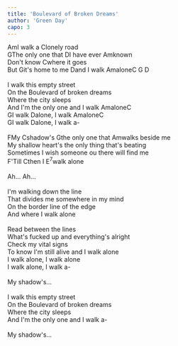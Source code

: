 ```yaml
---
title: 'Boulevard of Broken Dreams'
author: 'Green Day'
capo: 3
---
```


<verse number="1:"></verse><wrapper><chord>Am</chord></wrapper>I walk a <wrapper><chord>C</chord></wrapper>lonely road<Br>
<wrapper><chord>G</chord></wrapper>The only one that <wrapper><chord>D</chord></wrapper>I have ever <wrapper><chord>Am</chord></wrapper>known<br>
Don't know <wrapper><chord>C</chord></wrapper>where it goes<br>
But <wrapper><chord>G</chord></wrapper>it's home to me <wrapper><chord>D</chord></wrapper>and I walk <wrapper><chord>Am</chord></wrapper>alone<wrapper><chord>C G D</chord></wrapper><br>
<br>
<verse number="2:"></verse>I walk this empty street<br>
On the Boulevard of broken dreams<br>
Where the city sleeps<br>
And I'm the only one and I walk <wrapper><chord>Am</chord></wrapper>alone<wrapper><chord>C</chord></wrapper><br>
<wrapper><chord>G</chord></wrapper>I walk <wrapper><chord>D</chord></wrapper>alone, I walk <wrapper><chord>Am</chord></wrapper>alone<wrapper><chord>C</chord></wrapper><br>
<wrapper><chord>G</chord></wrapper>I walk <wrapper><chord>D</chord></wrapper>alone, I walk a-<br>
<br>
<verse number="R:"></verse><wrapper><chord>F</chord></wrapper>My <wrapper><chord>C</chord></wrapper>shadow's <wrapper><chord>G</chord></wrapper>the only one that <wrapper><chord>Am</chord></wrapper>walks beside me<br>
My shallow heart's the only thing that's beating<br>
Sometimes I wish someone ou there will find me<br>
<wrapper><chord>F</chord></wrapper>'Till <wrapper><chord>C</chord></wrapper>then I <wrapper><chord>E<sup>7</sup></chord></wrapper>walk alone<br>
<br>
Ah... Ah...<br>
<br>
<verse number="3:"></verse>I'm walking down the line<br>
That divides me somewhere in my mind<br>
On the border line of the edge<br>
And where I walk alone<br>
<br>
<verse number="4:"></verse>Read between the lines<br>
What's fucked up and everything's alright<br>
Check my vital signs<br>
To know I'm still alive and I walk alone<br>
I walk alone, I walk alone<br>
I walk alone, I walk a-<br>
<br>
<verse number="R:"></verse>My shadow's...<br>
<br>
<verse number="5:"></verse>I walk this empty street<br>
On the Boulevard of broken dreams<br>
Where the city sleeps<br>
And I'm the only one and I walk a-<br>
<br>
<verse number="R:"></verse>My shadow's...
